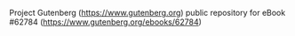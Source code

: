 Project Gutenberg (https://www.gutenberg.org) public repository for eBook #62784 (https://www.gutenberg.org/ebooks/62784)
